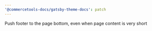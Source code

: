 ```yaml
---
'@commercetools-docs/gatsby-theme-docs': patch
---
```


Push footer to the page bottom, even when page content is very short
